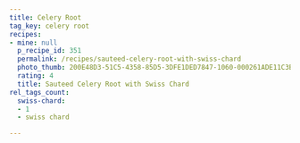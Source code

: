 ```yaml
---
title: Celery Root
tag_key: celery root
recipes:
- mine: null
  p_recipe_id: 351
  permalink: /recipes/sauteed-celery-root-with-swiss-chard
  photo_thumb: 200E48D3-51C5-4358-85D5-3DFE1DED7847-1060-000261ADE11C3B43.jpg
  rating: 4
  title: Sauteed Celery Root with Swiss Chard
rel_tags_count:
  swiss-chard:
  - 1
  - swiss chard

---
```

